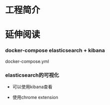 # 工程简介

# 延伸阅读

### docker-compose   elasticsearch + kibana
docker-compose.yml

### elasticsearch的可视化
+ 可以使用kibana查看

+ 使用chrome extension 






